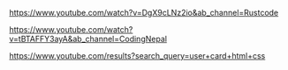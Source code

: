 https://www.youtube.com/watch?v=DgX9cLNz2io&ab_channel=Rustcode

https://www.youtube.com/watch?v=tBTAFFY3ayA&ab_channel=CodingNepal

https://www.youtube.com/results?search_query=user+card+html+css

